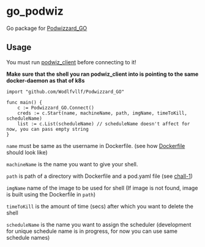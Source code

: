 # go_podwiz
Go package for [Podwizzard_GO](https://github.com/Wodlfvllf/Podwizzard_GO) 

## Usage
You must run [podwiz_client](https://github.com/Wodlfvllf/Podwizzard_GO/releases/tag/v0.0.1)  before connecting to it!

**Make sure that the shell you ran podwiz_client into is pointing to the same docker-daemon as that of k8s**

```
import "github.com/Wodlfvllf/Podwizzard_GO"

func main() {
	c := Podwizzard_GO.Connect()
	creds := c.Start(name, machineName, path, imgName, timeToKill, scheduleName)
	list := c.List(scheduleName) // scheduleName doesn't affect for now, you can pass empty string
}
```
`name` must be same as the username in Dockerfile. (see how [Dockerfile](https://github.com/Wodlfvllf/Podwizzard_GO/blob/main/chall-1/Dockerfile) should look like)

`machineName` is the name you want to give your shell.

`path` is path of a directory with Dockerfile and a pod.yaml file (see [chall-1](https://github.com/Wodlfvllf/Podwizzard_GO/tree/main/chall-1))

`imgName` name of the image to be used for shell (If image is not found, image is built using the Dockerfile in `path`)

`timeToKill` is the amount of time (secs) after which you want to delete the shell

`scheduleName` is the name you want to assign the scheduler (development for unique schedule name is in progress, for now you can use same schedule names)
